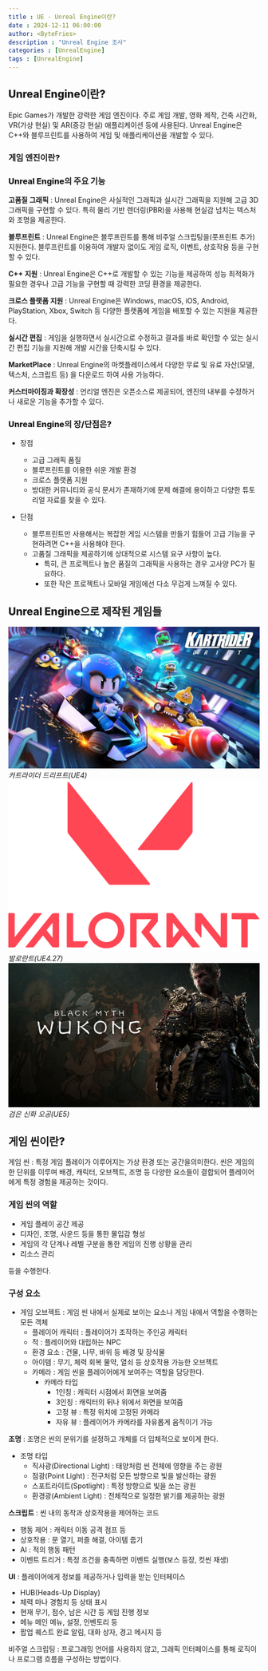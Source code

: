 ```yaml
---
title : UE - Unreal Engine이란?
date : 2024-12-11 06:00:00
author: <ByteFries>
description : "Unreal Engine 조사"
categories : [UnrealEngine]
tags : [UnrealEngine]
---
```


## <span style = "font-weight: 800;">Unreal Engine이란?</span>
Epic Games가 개발한 강력한 게임 엔진이다. 주로 게임 개발, 영화 제작, 건축 시간화, VR(가상 현실) 및 AR(증강 현실) 애플리케이션 등에 사용된다. Unreal Engine은 C++와 블루프린트를 사용하여 게임 및 애플리케이션을 개발할 수 있다.

### <span style = "font-weight: 800;">게임 엔진이란?</span>


### <span style = "font-weight: 800;">Unreal Engine의 주요 기능</span>
**고품질 그래픽**
 : Unreal Engine은 사실적인 그래픽과 실시간 그래픽을 지원해 고급 3D 그래픽을 구현할 수 있다. 특히 물리 기반 렌더링(PBR)을 사용해 현실감 넘치는 텍스처와 조명을 제공한다.
  
**블루프린트**
 : Unreal Engine은 블루프린트를 통해 비주얼 스크립팅을(풋프린트 추가) 지원한다. 블루프린트를 이용하여 개발자 없이도 게임 로직, 이벤트, 상호작용 등을 구현할 수 있다.
  
**C++ 지원**
 : Unreal Engine은 C++로 개발할 수 있는 기능을 제공하여 성능 최적화가 필요한 경우나 고급 기능을 구현할 때 강력한 코딩 환경을 제공한다.

**크로스 플랫폼 지원**
 : Unreal Engine은 Windows, macOS, iOS, Android, PlayStation, Xbox, Switch 등 다양한 플랫폼에 게임을 배포할 수 있는 지원을 제공한다.

**실시간 편집**
 : 게임을 실행하면서 실시간으로 수정하고 결과를 바로 확인할 수 있는 실시간 편집 기능을 지원해 개발 시간을 단축시킬 수 있다.

**MarketPlace**
 : Unreal Engine의 마켓플레이스에서 다양한 무료 및 유료 자산(모델, 텍스처, 스크립트 등) 을 다운로드 하여 사용 가능하다.

**커스터마이징과 확장성**
 : 언리얼 엔진은 오픈소스로 제공되어, 엔진의 내부를 수정하거나 새로운 기능을 추가할 수 있다.

### <span style = "font-weight: 800;">Unreal Engine의 장/단점은?</span>
- 장점 
  - 고급 그래픽 품질
  - 블루프린트를 이용한 쉬운 개발 환경
  - 크로스 플랫폼 지원
  - 방대한 커뮤니티와 공식 문서가 존재하기에 문제 해결에 용이하고 다양한 튜토리얼 자료를 찾을 수 있다.

- 단점
  - 블루프린트만 사용해서는 복잡한 게임 시스템을 만들기 힘들어 고급 기능을 구현하려면 C++을 사용해야 한다.
  - 고품질 그래픽을 제공하기에 상대적으로 시스템 요구 사항이 높다. 
    - 특히, 큰 프로젝트나 높은 품질의 그래픽을 사용하는 경우 고사양 PC가 필요하다.
    - 또한 작은 프로젝트나 모바일 게임에선 다소 무겁게 느껴질 수 있다.

## <span style = "font-weight: 800;">Unreal Engine으로 제작된 게임들</span>

!["kartRiderImg"](/assets/image/2024-12-11/kartRiderImg.jpg)
_카트라이더 드리프트(UE4)_
!["valorantImg"](/assets/image/2024-12-11/valorantImg.png)
_발로란트(UE4.27)_
!["blackMythImg"](/assets/image/2024-12-11/blackMythWukongImg.jpg)
_검은 신화 오공(UE5)_

## <span style = "font-weight: 800;">게임 씬이란?</span>

게임 씬 : 특정 게임 플레이가 이루어지는 가상 환경 또는 공간을의미한다. 씬은 게임의 한 단위를 이루며 배경, 캐릭터, 오브젝트, 조명 등 다양한 요소들이 결합되어 플레이어에게 특정 경험을 제공하는 것이다.

### <span style = "font-weight: 800;">게임 씬의 역할</span>
- 게임 플레이 공간 제공
- 디자인, 조명, 사운드 등을 통한 몰입감 형성
- 게임의 각 단계나 레벨 구분을 통한 게임의 진행 상황을 관리
- 리소스 관리

등을 수행한다.

### <span style = "font-weight: 800;">구성 요소</span>

- 게임 오브젝트 
  : 게임 씬 내에서 실제로 보이는 요소나 게임 내에서 역할을 수행하는 모든 객체
  - 플레이어 캐릭터 : 플레이어가 조작하는 주인공 캐릭터
  - 적 : 플레이어와 대립하는 NPC
  - 환경 요소 : 건물, 나무, 바위 등 배경 및 장식물
  - 아이템 : 무기, 체력 회복 물약, 열쇠 등 상호작용 가능한 오브젝트
  - 카메라 : 게임 씬을 플레이어에게 보여주는 역할을 담당한다.
    - 카메라 타입
      - 1인칭 : 캐릭터 시점에서 화면을 보여줌
      - 3인칭 : 캐릭터의 뒤나 위에서 화면을 보여줌
      - 고정 뷰 : 특정 위치에 고정된 카메라
      - 자유 뷰 :  플레이어가 카메라를 자유롭게 움직이기 가능

**조명**
  : 조명은 씬의 분위기를 설정하고 개체를 더 입체적으로 보이게 한다.

  - 조명 타입
    - 직사광(Directional Light) : 태양처럼 씬 전체에 영향을 주는 광원
    - 점광(Point Light) : 전구처럼 모든 방향으로 빛을 발산하는 광원
    - 스포트라이트(Spotlight) : 특정 방향으로 빛을 쏘는 광원
    - 환경광(Ambient Light) : 전체적으로 일정한 밝기를 제공하는 광원

**스크립트**
 : 씬 내의 동작과 상호작용을 제어하는 코드
 - 행동 제어 : 캐릭터 이동 공격 점프 등
 - 상호작용 : 문 열기, 퍼즐 해결, 아이템 줍기
 - AI : 적의 행동 패턴
 - 이벤트 트리거 : 특정 조건을 충족하면 이벤트 실행(보스 등장, 컷씬 재생)

**UI**
 : 플레이어에게 정보를 제공하거나 입력을 받는 인터페이스
 - HUB(Heads-Up Display)
  - 체력 마나 경험치 등 상태 표시
  - 현재 무기, 점수, 남은 시간 등 게임 진행 정보
 - 메뉴 메인 메뉴, 설정, 인벤토리 등
 - 팝업 퀘스트 완료 알림, 대화 상자, 경고 메시지 등


비주얼 스크립팅 : 프로그래밍 언어를 사용하지 않고, 그래픽 인터페이스를 통해 로직이나 프로그램 흐름을 구성하는 방법이다.
